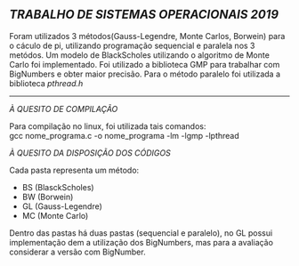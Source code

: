 *TRABALHO DE SISTEMAS OPERACIONAIS 2019*
---

Foram utilizados 3 métodos(Gauss-Legendre, Monte Carlos, Borwein) para o cáculo de pi, utilizando programação sequencial e paralela nos 3 metódos.
Um modelo de BlackScholes utilizando o algoritmo de Monte Carlo foi implementado.
Foi utilizado a biblioteca GMP para trabalhar com BigNumbers e obter maior precisão.
Para o método paralelo foi utilizada a biblioteca _pthread.h_

---

*À QUESITO DE COMPILAÇÃO*

Para compilação no linux, foi utilizada tais comandos:  
 gcc nome_programa.c -o nome_programa -lm -lgmp -lpthread
 
 
 
 
 *À QUESITO DA DISPOSIÇÃO DOS CÓDIGOS*
 
 Cada pasta representa um método:
 - BS (BlasckScholes)
 - BW (Borwein)
 - GL (Gauss-Legendre)
 - MC (Monte Carlo)
 
 Dentro das pastas há duas pastas (sequencial e paralelo), no GL possui implementação dem a utilização dos BigNumbers, 
 mas para a avaliação considerar a versão com BigNumber.
